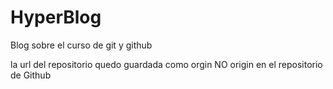 # HyperBlog
Blog sobre el curso de git y github

la url del repositorio quedo guardada como orgin NO origin en el repositorio de Github
